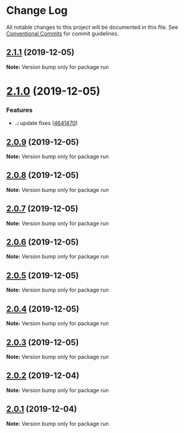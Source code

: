 # Change Log

All notable changes to this project will be documented in this file.
See [Conventional Commits](https://conventionalcommits.org) for commit guidelines.

## [2.1.1](https://github.com/KevinMind/lerna-monorepo-starter/compare/run@2.1.0...run@2.1.1) (2019-12-05)

**Note:** Version bump only for package run





# [2.1.0](https://github.com/KevinMind/lerna-monorepo-starter/compare/run@2.0.9...run@2.1.0) (2019-12-05)


### Features

* **.:** update fixes ([4641470](https://github.com/KevinMind/lerna-monorepo-starter/commit/4641470938bde427e3521ec7ac09ea6e3682ac1f))





## [2.0.9](https://github.com/KevinMind/lerna-monorepo-starter/compare/run@2.0.8...run@2.0.9) (2019-12-05)

**Note:** Version bump only for package run





## [2.0.8](https://github.com/KevinMind/lerna-monorepo-starter/compare/run@2.0.7...run@2.0.8) (2019-12-05)

**Note:** Version bump only for package run





## [2.0.7](https://github.com/KevinMind/lerna-monorepo-starter/compare/run@2.0.6...run@2.0.7) (2019-12-05)

**Note:** Version bump only for package run





## [2.0.6](https://github.com/KevinMind/lerna-monorepo-starter/compare/run@2.0.5...run@2.0.6) (2019-12-05)

**Note:** Version bump only for package run





## [2.0.5](https://github.com/KevinMind/lerna-monorepo-starter/compare/run@2.0.4...run@2.0.5) (2019-12-05)

**Note:** Version bump only for package run





## [2.0.4](https://github.com/KevinMind/lerna-monorepo-starter/compare/run@2.0.3...run@2.0.4) (2019-12-05)

**Note:** Version bump only for package run





## [2.0.3](https://github.com/KevinMind/lerna-monorepo-starter/compare/run@2.0.2...run@2.0.3) (2019-12-05)

**Note:** Version bump only for package run





## [2.0.2](https://github.com/KevinMind/lerna-monorepo-starter/compare/run@2.0.1...run@2.0.2) (2019-12-04)

**Note:** Version bump only for package run





## [2.0.1](https://github.com/KevinMind/lerna-monorepo-starter/compare/run@2.0.0...run@2.0.1) (2019-12-04)

**Note:** Version bump only for package run
